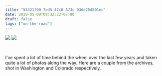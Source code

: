 ```yaml
---
title: "55321f90 7ed5 47c0 A73c 93de254801ec"
date: 2019-05-09T09:32:22-07:00
draft: false
tags: ["on-the-road"]
---
```


![](https://d17enza3bfujl8.cloudfront.net/DSCF3139.jpg)
![](https://d17enza3bfujl8.cloudfront.net/DSCF2608.JPG)

<br>

I've spent a lot of time behind the wheel over the last few years
and taken quite a lot of photos along the way. Here are a couple
from the archives, shot in Washington and Colorado respectively.
